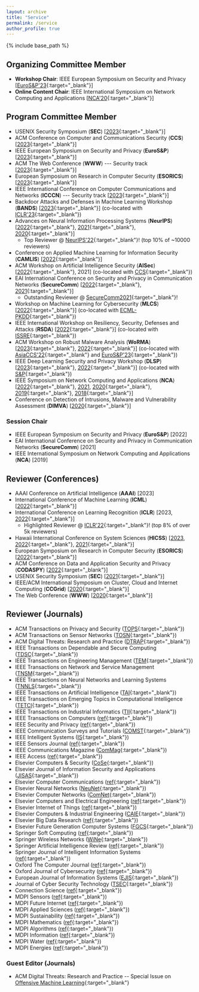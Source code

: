 ```yaml
---
layout: archive
title: "Service"
permalink: /service
author_profile: true
---
```


{% include base_path %}

## Organizing Committee Member

* **Workshop Chair**: IEEE European Symposium on Security and Privacy [[EuroS&P'23](https://www.ieee-security.org/TC/EuroSP2023/committee-organizing.html){:target="_blank"}] 
* **Online Content Chair**: IEEE International Symposium on Network Computing and Applications [[NCA'20](https://www.nca-ieee.org/2020/organization.html){:target="_blank"}]

## Program Committee Member
* USENIX Security Symposium (**SEC**) [[2023](https://www.usenix.org/conference/usenixsecurity23){:target="_blank"}]
* ACM Conference on Computer and Communications Security (**CCS**) [[2023](https://www.sigsac.org/ccs/CCS2023/){:target="_blank"}]
* IEEE European Symposium on Security and Privacy (**EuroS&P**) [[2023](https://www.ieee-security.org/TC/EuroSP2023/){:target="_blank"}]
* ACM The Web Conference (**WWW**) --- Security track [[2023](https://www2023.thewebconf.org/calls/research-tracks/security-privacy-trust/){:target="_blank"}]
* European Symposium on Research in Computer Security (**ESORICS**) [[2023](https://esorics2023.org/){:target="_blank"}]
* IEEE International Conference on Computer Communications and Networks (**ICCCN**) --- Security track [[2023](http://www.icccn.org/icccn23/committeesandtracks/technical-tracks/index.html){:target="_blank"}]
* Backdoor Attacks and Defenses in Machine Learning Workshop (**BANDS**) [[2023](https://iclr23-bands.github.io/){:target="_blank"}] (co-located with [ICLR'23](https://iclr.cc/Conferences/2023){:target="_blank"})
* Advances on Neural Information Processing Systems (**NeurIPS**) [[2022](https://nips.cc/Conferences/2022/ProgramCommittee){:target="_blank"}, [2021](https://nips.cc/Conferences/2021/ProgramCommittee){:target="_blank"}, [2020](https://nips.cc/Conferences/2020/Reviewers){:target="_blank"}]
  * Top Reviewer @ [NeurIPS'22](https://neurips.cc/Conferences/2022/ProgramCommittee){:target="_blank"}! (top 10% of ~10000 reviewers)
* Conference on Applied Machine Learning for Information Security (**CAMLIS**) [[2022](https://www.camlis.org/organizing-committee){:target="_blank"}]
* ACM Workshop on Artificial Intelligence Security (**AISec**) [[2022](https://aisec.cc/){:target="_blank"}, 2021] (co-located with [CCS](https://www.sigsac.org/ccs/CCS2022/){:target="_blank"})
* EAI International Conference on Security and Privacy in Communication Networks (**SecureComm**) [[2022](https://securecomm.eai-conferences.org/2022/technical-program-committee/){:target="_blank"}, [2021](https://securecomm.eai-conferences.org/2021/technical-program-committee/){:target="_blank"}]
  * Outstanding Reviewer @ [SecureComm2021](https://www.youtube.com/watch?v=PN7iI9uQ2gk&t=1934s){:target="_blank"}! 
* Workshop on Machine Learning for Cybersecurity (**MLCS**) [[2022](https://mlcs.lasige.di.fc.ul.pt/){:target="_blank"}] (co-located with [ECML-PKDD](https://2022.ecmlpkdd.org/){:target="_blank"})
* IEEE International Workshop on Resiliency, Security, Defenses and Attacks (**RSDA**) [[2022](https://rsda2022.github.io/committees.html){:target="_blank"}] (co-located with [ISSRE](https://issre2022.github.io/index.html){:target="_blank"}) 
* ACM Workshop on Robust Malware Analysis (**WoRMA**) [[2023](https://worma.gitlab.io/2023/){:target="_blank"}, [2022](https://worma.gitlab.io/2022/){:target="_blank"}] (co-located with [AsiaCCS'22](https://asiaccs2022.conferenceservice.jp/){:target="_blank"} and [EuroS&P'23](https://www.ieee-security.org/TC/EuroSP2023/workshops.html){:target="_blank"})
* IEEE Deep Learning Security and Privacy Workshop (**DLSP**) [[2023](https://dls2023.ieee-security.org/){:target="_blank"}, [2022](https://dls2022.ieee-security.org/){:target="_blank"}] (co-located with [S&P](https://www.ieee-security.org/TC/SP2023/){:target="_blank"})
* IEEE Symposium on Network Computing and Applications (**NCA**) [[2022](https://www.nca-ieee.org/2022/organization.html){:target="_blank"}, [2021](https://www.nca-ieee.org/2021/organization.html), [2020](https://www.nca-ieee.org/2020/organization.html){:target="_blank"}, [2019](https://www.nca-ieee.org/2019/organization.html){:target="_blank"}, [2018](https://www.nca-ieee.org/2018/organization.html){:target="_blank"}]
* Conference on Detection of Intrusions, Malware and Vulnerability Assessment (**DIMVA**) [[2020](https://dimva2020.campus.ciencias.ulisboa.pt/){:target="_blank"}]

### Session Chair
* IEEE European Symposium on Security and Privacy (**EuroS&P**) [2022]
* EAI International Conference on Security and Privacy in Communication Networks (**SecureComm**) [2021]
* IEEE International Symposium on Network Computing and Applications (**NCA**) [2019]

## Reviewer (Conferences)

* AAAI Conference on Artificial Intelligence (**AAAI**) [2023]
* International Conference of Machine Learning (**ICML**) [[2022](https://icml.cc/Conferences/2022/Reviewers){:target="_blank"}]
* International Conference on Learning Recognition (**ICLR**) [2023, [2022](https://iclr.cc/Conferences/2022/Reviewers){:target="_blank"}]
  * Highlighted Reviewer @ [ICLR'22](https://iclr.cc/Conferences/2022/Reviewers#Apruzzese){:target="_blank"}! (top 8% of over 5k reviewers)
* Hawaii International Conference on System Sciences (**HICSS**) [[2023](https://hicss.hawaii.edu/), [2022](https://drive.google.com/file/d/1PN5_GKW14ypbo_K-_X8PIdUXu_0STYIN/view){:target="_blank"}, [2021](https://drive.google.com/file/d/166H3ii7eKRvTinwvqgdiplXCKZoVpopu/view){:target="_blank"}]
* European Symposium on Research in Computer Security (**ESORICS**) [[2022](https://esorics2022.compute.dtu.dk/){:target="_blank"}]
* ACM Conference on Data and Application Security and Privacy (**CODASPY**) [[2022](http://www.codaspy.org/2022/){:target="_blank"}]
* USENIX Security Symposium (**SEC**) [[2021](https://www.usenix.org/conference/usenixsecurity21){:target="_blank"}]
* IEEE/ACM International Symposium on Cluster, Cloud and Internet Computing (**CCGrid**) [[2020](http://cloudbus.org/ccgrid2020/){:target="_blank"}]
* The Web Conference (**WWW**) [[2020](https://www2020.thewebconf.org/){:target="_blank"}]


## Reviewer (Journals)

* ACM Transactions on Privacy and Security ([TOPS](https://dl.acm.org/journal/tops){:target="_blank"})
* ACM Transactions on Sensor Networks ([TOSN](https://dl.acm.org/journal/tosn){:target="_blank"})
* ACM Digital Threats: Research and Practice ([DTRAP](https://dl.acm.org/journal/dtrap){:target="_blank"})
* IEEE Transactions on Dependable and Secure Computing ([TDSC](https://ieeexplore.ieee.org/xpl/RecentIssue.jsp?punumber=8858){:target="_blank"})
* IEEE Transactions on Engineering Management ([TEM](https://ieeexplore.ieee.org/xpl/RecentIssue.jsp?punumber=17){:target="_blank"})
* IEEE Transactions on Network and Service Management ([TNSM](https://ieeexplore.ieee.org/xpl/RecentIssue.jsp?punumber=4275028){:target="_blank"})
* IEEE Transactions on Neural Networks and Learning Systems ([TNNLS](https://ieeexplore.ieee.org/xpl/RecentIssue.jsp?punumber=5962385){:target="_blank"})
* IEEE Transactions on Artificial Intelligence ([TAI](https://ieeexplore.ieee.org/xpl/RecentIssue.jsp?punumber=9078688){:target="_blank"})
* IEEE Transactions on Emerging Topics in Computational Intelligence ([TETCI](https://ieeexplore.ieee.org/xpl/RecentIssue.jsp?punumber=7433297){:target="_blank"})
* IEEE Transactions on Industrial Informatics ([TII](https://ieeexplore.ieee.org/xpl/RecentIssue.jsp?punumber=9424){:target="_blank"})
* IEEE Transactions on Computers ([ref](https://ieeexplore.ieee.org/xpl/RecentIssue.jsp?punumber=12){:target="_blank"})
* IEEE Security and Privacy ([ref](https://ieeexplore.ieee.org/xpl/RecentIssue.jsp?punumber=8013){:target="_blank"})
* IEEE Communication Surveys and Tutorials ([COMST](https://ieeexplore.ieee.org/xpl/RecentIssue.jsp?punumber=9739){:target="_blank"})
* IEEE Intelligent Systems ([IS](https://ieeexplore.ieee.org/xpl/RecentIssue.jsp?punumber=9670){:target="_blank"})
* IEEE Sensors Journal ([ref](https://ieee-sensors.org/sensors-journal/){:target="_blank"})
* IEEE Communications Magazine ([ComMag](https://ieeexplore.ieee.org/xpl/RecentIssue.jsp?punumber=35){:target="_blank"})
* IEEE Access ([ref](https://ieeexplore.ieee.org/xpl/aboutJournal.jsp?punumber=6287639){:target="_blank"})
* Elsevier Computers & Security ([CoSe](https://www.journals.elsevier.com/computers-and-security){:target="_blank"})
* Elsevier Journal of Information Security and Applications ([JISAS](https://www.sciencedirect.com/journal/journal-of-information-security-and-applications){:target="_blank"})
* Elsevier Computer Communications ([ref](https://www.sciencedirect.com/journal/computer-communications){:target="_blank"})
* Elsevier Neural Networks ([NeuNet](https://www.journals.elsevier.com/neural-networks){:target="_blank"})
* Elsevier Computer Networks ([ComNet](https://www.sciencedirect.com/journal/computer-networks){:target="_blank"})
* Elsevier Computers and Electrical Engineering ([ref](https://www.sciencedirect.com/journal/computers-and-electrical-engineering){:target="_blank"})
* Elsevier Internet of Things ([ref](https://www.sciencedirect.com/journal/internet-of-things){:target="_blank"})
* Elsevier Computers & Industrial Engineering ([CAIE](https://www.sciencedirect.com/journal/computers-and-industrial-engineering){:target="_blank"})
* Elsevier Big Data Research ([ref](https://www.sciencedirect.com/journal/big-data-research){:target="_blank"})
* Elsevier Future Generation Computer Systems ([FGCS](https://www.sciencedirect.com/journal/future-generation-computer-systems){:target="_blank"})
* Springer Soft Computing ([ref](https://www.springer.com/journal/500){:target="_blank"}) 
* Springer Wireless Networks ([WiNe](https://www.springer.com/journal/11276){:target="_blank"})
* Springer Artificial Intelligence Review ([ref](https://www.springer.com/journal/10462){:target="_blank"})
* Springer Journal of Intelligent Information Systems ([ref](https://www.springer.com/journal/10844){:target="_blank"})
* Oxford The Computer Journal ([ref](https://academic.oup.com/comjnl){:target="_blank"})
* Oxford Journal of Cybersecurity ([ref](https://academic.oup.com/cybersecurity){:target="_blank"})
* European Journal of Information Systems ([EJIS](https://www.tandfonline.com/journals/tjis20){:target="_blank"})
* Journal of Cyber Security Technology ([TSEC](https://www.tandfonline.com/toc/tsec20/current){:target="_blank"})
* Connection Science ([ref](https://www.tandfonline.com/toc/ccos20/current){:target="_blank"})
* MDPI Sensors ([ref](https://www.mdpi.com/journal/sensors){:target="_blank"})
* MDPI Future Internet ([ref](https://www.mdpi.com/journal/futureinternet){:target="_blank"})
* MDPI Applied Sciences ([ref](https://www.mdpi.com/journal/applsci){:target="_blank"})
* MDPI Sustainability ([ref](https://www.mdpi.com/journal/sustainability){:target="_blank"})
* MDPI Mathematics ([ref](https://www.mdpi.com/journal/mathematics){:target="_blank"})
* MDPI Algorithms ([ref](https://www.mdpi.com/journal/algorithms){:target="_blank"})
* MDPI Information ([ref](https://www.mdpi.com/journal/information){:target="_blank"})
* MDPI Water ([ref](https://www.mdpi.com/journal/water){:target="_blank"})
* MDPI Energies ([ref](https://www.mdpi.com/journal/energies){:target="_blank"})


### Guest Editor (Journals)
* ACM Digital Threats: Research and Practice -- Special Issue on [Offensive Machine Learning](https://dl.acm.org/pb-assets/dtrap/OffensiveMLSpecialIssue-1612112373120.pdf){:target="_blank"}
